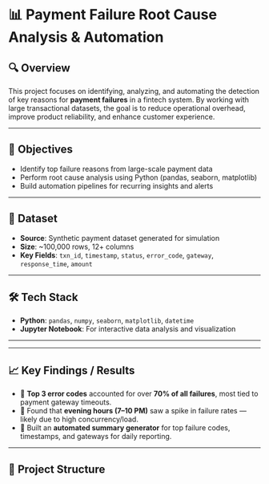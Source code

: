 # 📊 Payment Failure Root Cause Analysis & Automation

## 🔍 Overview
This project focuses on identifying, analyzing, and automating the detection of key reasons for **payment failures** in a fintech system. By working with large transactional datasets, the goal is to reduce operational overhead, improve product reliability, and enhance customer experience.

---

## 🎯 Objectives
- Identify top failure reasons from large-scale payment data  
- Perform root cause analysis using Python (pandas, seaborn, matplotlib)  
- Build automation pipelines for recurring insights and alerts  

---

## 📁 Dataset
- **Source**: Synthetic payment dataset generated for simulation  
- **Size**: ~100,000 rows, 12+ columns  
- **Key Fields**: `txn_id`, `timestamp`, `status`, `error_code`, `gateway`, `response_time`, `amount`  

---

## 🛠️ Tech Stack
- **Python**: `pandas`, `numpy`, `seaborn`, `matplotlib`, `datetime`  
- **Jupyter Notebook**: For interactive data analysis and visualization  

---

---

## 📈 Key Findings / Results
- 🔹 **Top 3 error codes** accounted for over **70% of all failures**, most tied to payment gateway timeouts.  
- 🔹 Found that **evening hours (7–10 PM)** saw a spike in failure rates — likely due to high concurrency/load.  
- 🔹 Built an **automated summary generator** for top failure codes, timestamps, and gateways for daily reporting.

---



## 🧪 Project Structure


